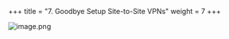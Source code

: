 +++
title = "7. Goodbye Setup Site-to-Site VPNs"
weight = 7
+++


![image.png](/images/008-viii-clean-it-up/39-439720-image.png)


